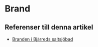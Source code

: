 # Brand

## Referenser till denna artikel

* [Branden i Bjärreds saltsjöbad](branden%20i%20bjärreds%20saltsjöbad)
